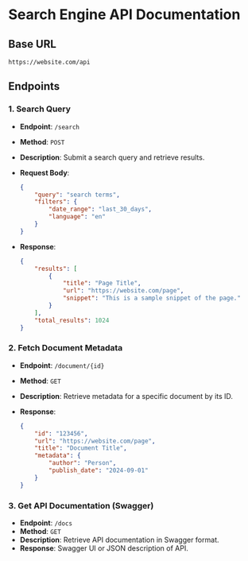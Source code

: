 # Search Engine API Documentation

## Base URL

`https://website.com/api`

## Endpoints

### 1. Search Query

- **Endpoint**: `/search`
- **Method**: `POST`
- **Description**: Submit a search query and retrieve results.
- **Request Body**:

    ```json
    {
        "query": "search terms",
        "filters": {
            "date_range": "last_30_days",
            "language": "en"
        }
    }
    ```

- **Response**:
  
    ```json
    {
        "results": [
            {
                "title": "Page Title",
                "url": "https://website.com/page",
                "snippet": "This is a sample snippet of the page."
            }
        ],
        "total_results": 1024
    }
    ```

### 2. Fetch Document Metadata

- **Endpoint**: `/document/{id}`
- **Method**: `GET`
- **Description**: Retrieve metadata for a specific document by its ID.
- **Response**:

    ```json
    {
        "id": "123456",
        "url": "https://website.com/page",
        "title": "Document Title",
        "metadata": {
            "author": "Person",
            "publish_date": "2024-09-01"
        }
    }
    ```

### 3. Get API Documentation (Swagger)

- **Endpoint**: `/docs`
- **Method**: `GET`
- **Description**: Retrieve API documentation in Swagger format.
- **Response**: Swagger UI or JSON description of API.
